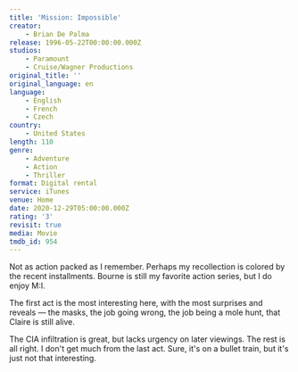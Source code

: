 ```yaml
---
title: 'Mission: Impossible'
creator:
    - Brian De Palma
release: 1996-05-22T00:00:00.000Z
studios:
    - Paramount
    - Cruise/Wagner Productions
original_title: ''
original_language: en
language:
    - English
    - French
    - Czech
country:
    - United States
length: 110
genre:
    - Adventure
    - Action
    - Thriller
format: Digital rental
service: iTunes
venue: Home
date: 2020-12-29T05:00:00.000Z
rating: '3'
revisit: true
media: Movie
tmdb_id: 954
---
```


Not as action packed as I remember. Perhaps my recollection is colored by the recent installments. Bourne is still my favorite action series, but I do enjoy M:I.

The first act is the most interesting here, with the most surprises and reveals — the masks, the job going wrong, the job being a mole hunt, that Claire is still alive.

The CIA infiltration is great, but lacks urgency on later viewings. The rest is all right. I don't get much from the last act. Sure, it's on a bullet train, but it's just not that interesting.
